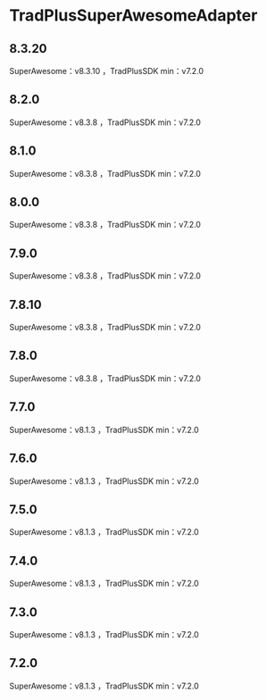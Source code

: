 # TradPlusSuperAwesomeAdapter

## 8.3.20

SuperAwesome：v8.3.10 ，TradPlusSDK min：v7.2.0

## 8.2.0

SuperAwesome：v8.3.8 ，TradPlusSDK min：v7.2.0

## 8.1.0

SuperAwesome：v8.3.8 ，TradPlusSDK min：v7.2.0

## 8.0.0

SuperAwesome：v8.3.8 ，TradPlusSDK min：v7.2.0

## 7.9.0

SuperAwesome：v8.3.8 ，TradPlusSDK min：v7.2.0

## 7.8.10

SuperAwesome：v8.3.8 ，TradPlusSDK min：v7.2.0

## 7.8.0

SuperAwesome：v8.3.8 ，TradPlusSDK min：v7.2.0

## 7.7.0

SuperAwesome：v8.1.3 ，TradPlusSDK min：v7.2.0

## 7.6.0

SuperAwesome：v8.1.3 ，TradPlusSDK min：v7.2.0

## 7.5.0

SuperAwesome：v8.1.3 ，TradPlusSDK min：v7.2.0

## 7.4.0

SuperAwesome：v8.1.3 ，TradPlusSDK min：v7.2.0

## 7.3.0

SuperAwesome：v8.1.3 ，TradPlusSDK min：v7.2.0

## 7.2.0

SuperAwesome：v8.1.3 ，TradPlusSDK min：v7.2.0
